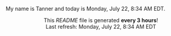 My name is Tanner and today is Monday, July 22, 8:34 AM EDT.

<p align="center">This <i>README</i> file is generated <b>every 3 hours</b>!</br>Last refresh: Monday, July 22, 8:34 AM EDT<br /></p>
